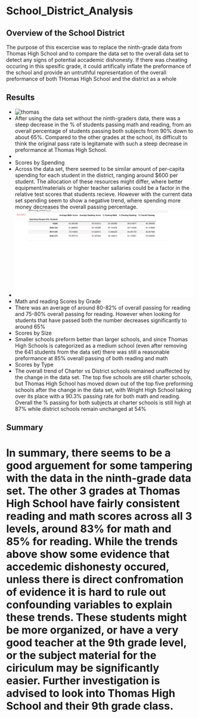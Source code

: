 # School_District_Analysis
## Overview of the School District 
  The purpose of this excercise was to replace the ninth-grade data from Thomas High School and to compare the data set to the overall data set to detect any signs of potential accademic dishonesty. If there was cheating occuring in this spesific grade, it could artifically inflate the preformance of the school and provide an untruthful representation of the overall preformance of both THomas High School and the district as a whole
## Results
* ![thomas](/Resources/Thomas)
*   After using the data set without the ninth-graders data, there was a steep decrease in the % of students passing math and reading, from an overall percentage of students passing both subjects from 90% down to about 65%. Compared to the other grades at the school, its difficult to think the original pass rate is legitamate with such a steep decrease in preformance at Thomas High School.
*   
* Scores by Spending
*   Across the data set, there seemed to be similar amount of per-capita spending for each student in the district, ranging around $600 per student. The allocation of these resources might differ, where better equipment/materials or higher teacher sallaries could be a factor in the relative test scores that students recieve. However with the current data set spending seem to show a negative trend, where spending more money decreases the overall passing percentage. 
* ![4.1spending](/Resources/4.1spending.png)
* Math and reading Scores by Grade
*   There was an average of around 80-82% of overall passing for reading and 75-80% overall passing for reading. However when looking for students that have passed both the number decreases significantly to around 65%
* Scores by Size
*   Smaller schools preform better than larger schools, and since Thomas High Schools is categorized as a medium school (even after removing the 641 students from the data set) there was still a reasonable preformance at 85% overall passing of both reading and math
* Scores by Type
*   The overall trend of Charter vs District schools remained unaffected by the change in the data set. The top five schools are still charter schools, but Thomas High School has moved down out of the top five preforming schools after the change in the data set, with Wright High School taking over its place with a 90.3% passing rate for both math and reading. Overall the % passing for both subjects at charter schools is still high at 87% while district schools remain unchanged at 54%
## Summary
#   In summary, there seems to be a good arguement for some tampering with the data in the ninth-grade data set. The other 3 grades at Thomas High School have fairly consistent reading and math scores across all 3 levels, around 83% for math and 85% for reading. While the trends above show some evidence that accedemic dishonesty occured, unless there is direct confromation of evidence it is hard to rule out confounding variables to explain these trends. These students might be more organized, or have a very good teacher at the 9th grade level, or the subject material for the ciriculum may be significantly easier. Further investigation is advised to look into Thomas High School and their 9th grade class.
